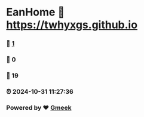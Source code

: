 # EanHome :link: https://twhyxgs.github.io 
### :page_facing_up: [1](https://twhyxgs.github.io/tag.html) 
### :speech_balloon: 0 
### :hibiscus: 19 
### :alarm_clock: 2024-10-31 11:27:36 
### Powered by :heart: [Gmeek](https://github.com/Meekdai/Gmeek)
